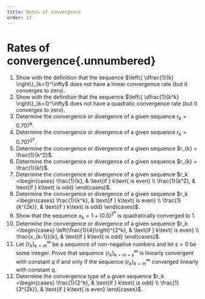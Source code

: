 ```yaml
---
title: Rates of convergence
order: 12
---
```


# Rates of convergence{.unnumbered}

1. Show with the definition that the sequence $\left\{ \dfrac{1}{k} \right\}_{k=1}^\infty$ does not have a linear convergence rate (but it converges to zero).
1. Show with the definition that the sequence $\left\{ \dfrac{1}{k^k} \right\}_{k=1}^\infty$ does not have a quadratic convergence rate (but it converges to zero).
1. Determine the convergence or divergence of a given sequence $r_{k} = 0.707^k$.
1. Determine the convergence or divergence of a given sequence $r_{k} = 0.707^{2^k}$.
1. Determine the convergence or divergence of a given sequence $r_{k} = \frac{1}{k^2}$.
1. Determine the convergence or divergence of a given sequence $r_{k} = \frac{1}{k!}$.
1. Determine the convergence or divergence of a given sequence $r_k =\begin{cases} \frac{1}{k}, & \text{if } k\text{ is even} \\ \frac{1}{k^2}, & \text{if } k\text{ is odd} \end{cases}$.
1. Determine the convergence or divergence of a given sequence $r_k =\begin{cases} \frac{1}{k^k}, & \text{if } k\text{ is even} \\ \frac{1}{k^{2k}}, & \text{if } k\text{ is odd} \end{cases}$.
1. Show that the sequence $x_k = 1 + (0.5)^{2^k}$ is quadratically converged to $1$.
1. Determine the convergence or divergence of a given sequence $r_k =\begin{cases} \left(\frac{1}{4}\right)^{2^k}, & \text{if } k\text{ is even} \\ \frac{x_{k-1}}{k}, & \text{if } k\text{ is odd} \end{cases}$.
1. Let $\left\{ r_k \right\}_{k=m}^\infty$ be a sequence of non-negative numbers and let $s > 0$ be some integer. Prove that sequence $\left\{ r_k \right\}_{k=m+s}^\infty$ is linearly convergent with constant $q$ if and only if the sequence $\left\{ r_k \right\}_{k=m}^\infty$ converged linearly with constant $q$.
1. Determine the convergence type of a given sequence $r_k =\begin{cases} \frac{1}{2^k}, & \text{if } k\text{ is odd} \\ \frac{1}{3^{2k}}, & \text{if } k\text{ is even} \end{cases}$.